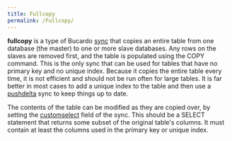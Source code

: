 ```yaml
---
title: Fullcopy
permalink: /Fullcopy/
---
```


**fullcopy** is a type of Bucardo [sync](/sync "wikilink") that copies an entire table from one database (the master) to one or more slave databases. Any rows on the slaves are removed first, and the table is populated using the COPY command. This is the only sync that can be used for tables that have no primary key and no unique index. Because it copies the entire table every time, it is not efficient and should not be run often for large tables. It is far better in most cases to add a unique index to the table and then use a [pushdelta](/pushdelta "wikilink") sync to keep things up to date.

The contents of the table can be modified as they are copied over, by setting the [customselect](/customselect "wikilink") field of the sync. This should be a SELECT statement that returns some subset of the original table's columns. It must contain at least the columns used in the primary key or unique index.
